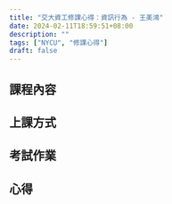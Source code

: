 ```yaml
---
title: "交大資工修課心得：資訊行為 - 王美鴻"
date: 2024-02-11T18:59:51+08:00
description: ""
tags: ["NYCU", "修課心得"]
draft: false
---
```



## 課程內容

## 上課方式

## 考試作業

## 心得